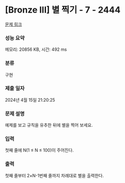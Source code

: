 # [Bronze III] 별 찍기 - 7 - 2444 

[문제 링크](https://www.acmicpc.net/problem/2444) 

### 성능 요약

메모리: 20856 KB, 시간: 492 ms

### 분류

구현

### 제출 일자

2024년 4월 15일 21:20:25

### 문제 설명

<p>예제를 보고 규칙을 유추한 뒤에 별을 찍어 보세요.</p>

### 입력 

 <p>첫째 줄에 N(1 ≤ N ≤ 100)이 주어진다.</p>

### 출력 

 <p>첫째 줄부터 2×N-1번째 줄까지 차례대로 별을 출력한다.</p>

